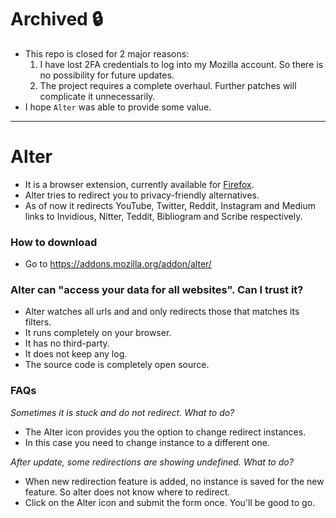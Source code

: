 # Archived 🔒
- This repo is closed for 2 major reasons:
  1. I have lost 2FA credentials to log into my Mozilla account. So there is no possibility for future updates.
  2. The project requires a complete overhaul. Further patches will complicate it unnecessarily.
- I hope `Alter` was able to provide some value.

<hr>

# Alter
- It is a browser extension, currently available for [Firefox](https://addons.mozilla.org/addon/alter/).
- Alter tries to redirect you to privacy-friendly alternatives.
- As of now it redirects YouTube, Twitter, Reddit, Instagram and Medium links to Invidious, Nitter, Teddit, Bibliogram and Scribe respectively.

### How to download
- Go to https://addons.mozilla.org/addon/alter/

### Alter can "access your data for all websites". Can I trust it?
- Alter watches all urls and and only redirects those that matches its filters.
- It runs completely on your browser. 
- It has no third-party.
- It does not keep any log.
- The source code is completely open source.

### FAQs
*Sometimes it is stuck and do not redirect. What to do?*
- The Alter icon provides you the option to change redirect instances.
- In this case you need to change instance to a different one.

*After update, some redirections are showing undefined. What to do?*
- When new redirection feature is added, no instance is saved for the new feature. So alter does not know where to redirect.
- Click on the Alter icon and submit the form once. You'll be good to go.
